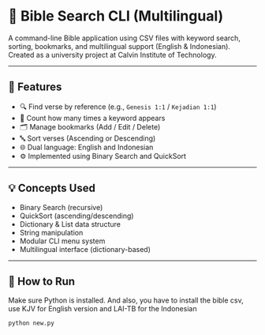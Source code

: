 # 📖 Bible Search CLI (Multilingual)

A command-line Bible application using CSV files with keyword search, sorting, bookmarks, and multilingual support (English & Indonesian). Created as a university project at Calvin Institute of Technology.

---

## 🧩 Features

- 🔍 Find verse by reference (e.g., `Genesis 1:1` / `Kejadian 1:1`)
- 🔢 Count how many times a keyword appears
- 🗂️ Manage bookmarks (Add / Edit / Delete)
- 🔤 Sort verses (Ascending or Descending)
- 🌐 Dual language: English and Indonesian
- ⚙️ Implemented using Binary Search and QuickSort

---

## 💡 Concepts Used

- Binary Search (recursive)
- QuickSort (ascending/descending)
- Dictionary & List data structure
- String manipulation
- Modular CLI menu system
- Multilingual interface (dictionary-based)

---

## 🚀 How to Run

Make sure Python is installed.
And also, you have to install the bible csv, use KJV for English version and LAI-TB for the Indonesian

```bash
python new.py
